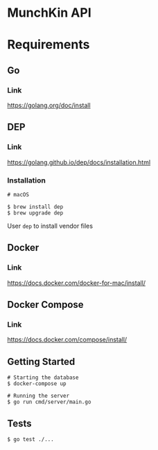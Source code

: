 # MunchKin API

# Requirements

## Go

### Link

https://golang.org/doc/install

## DEP

### Link

https://golang.github.io/dep/docs/installation.html

### Installation

```shell
# macOS

$ brew install dep
$ brew upgrade dep
```

User `dep` to install vendor files

## Docker

### Link

https://docs.docker.com/docker-for-mac/install/

## Docker Compose

### Link

https://docs.docker.com/compose/install/


## Getting Started


```shell
# Starting the database
$ docker-compose up
```

```shell
# Running the server
$ go run cmd/server/main.go
```

## Tests

```shell
$ go test ./...
```